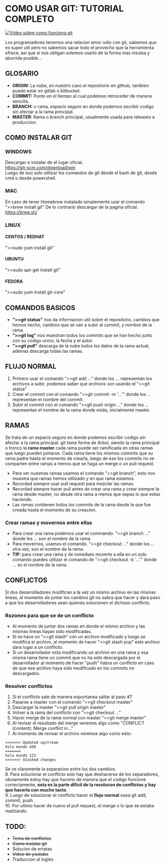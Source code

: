 # COMO USAR GIT: TUTORIAL COMPLETO
[![Video sobre como funciona git](https://img.youtube.com/vi/rJRq7U95o8s/0.jpg)](https://www.youtube.com/watch?v=rJRq7U95o8s)

Los programadores tenemos una relacion amor odio con git, sabemos que es super util pero no sabemos sacar todo el provecho que la herramienta ofrece, asi que si nos obligan solemos usarlo de la forma mas insulsa y aburrida posible...

## GLOSARIO
* <b>ORIGIN:</b> La nube, en nuestro caso el repositorio en github, tambien puede estar en gitlab o bitbucket.
* <b>COMMIT:</b> Punto en el tiempo al cual podemos retroceder de manera sencilla.
* <b>BRANCH:</b> o rama, espacio seguro en donde podemos escribir codigo sin afectar a la rama principal.
* <b>MASTER:</b> Rama o branch principal, usualmente usada para releases a produccion.
## COMO INSTALAR GIT
### WINDOWS
Descargar e instalar de el lugar oficial.</br>
https://git-scm.com/download/win </br>
Luego de eso solo utilizar los comandos de git desde el bash de git, desde cmd o desde powershell.
### MAC
En caso de tener Homebrew instalado simplemente usar el comando  </br>
">>brew install git"
De lo contrario descargar de la pagina oficial. </br>
https://brew.sh/ </br>
### LINUX
#### CENTOS / REDHAT
">>sudo yum install git"
#### UBUNTU
">>sudo apt-get install git"
#### FEDORA
">>sudo yum install git-core"

## COMANDOS BASICOS
* <b>">>git status"</b> nos da informacion util sobre el repositorio, cambios que hemos hecho, cambios que se van a subir al commit, y nombre de la rama.
* <b>">>git log"</b> nos muestran todos los commits que se han hecho junto con su codigo unico, la fecha y el autor.
* <b>">>git pull"</b> descarga de la nube todos los datos de la rama actual, ademas descarga todas las ramas.
## FLUJO NORMAL
1. Primero usar el comando 
">>git add ..." donde los ... representan los archivos a subir, podemos saber que archivos son usando el ">>git status"
2. Crear el commit con el comando 
">>git commit -m '...'" donde los ... representan el nombre del commit. 
3. Subir el commit con el comando 
">>git push origin ..." donde los ... representan el nombre de la rama donde estás, inicialmente master. 
## RAMAS
Se trata de un espacio seguro en donde podemos escribir codigo sin afectar a la rama principal. git tiene forma de Arbol, siendo la rama principal o tronco la <b>rama master</b> cada rama puede ser ramificada en otras ramas que luego pueden juntarse. Cada rama tiene los mismos commits que su rama padre hasta el momento de crearla, luego de eso los commits no se comparten entre ramas a menos que se haga un merge o un pull request.
* Para ver nuestras ramas usamos el comando
">>git branch", esto nos muestra que ramas hemos utilizado y en que rama estamos.
* Recordad siempre usar pull request para mezclar las ramas.
* Recordad siempre hacer pull antes de crear una rama y crear siempre la rama desde master, no desde otra rama a menos que sepas lo que estas haciendo.
* Las ramas contienen todos los commits de la rama desde la que fue creada hasta el momento de su creacion.
### Crear ramas y movernos entre ellas
* Para crear una rama podemos usar el commando.
">>git branch ..." donde los ... son el nombre de la rama
* Para movernos, usamos el comando.
">>git checkout ..." donde los ... otra vez, son el nombre de la rama.
* <b>TIP:</b> para crear una rama y de inmediato moverte a ella en un solo comando puedes utilizar el comando de ">>git checkout -b '...'" donde ... es el nombre de la rama.
## CONFLICTOS
Si dos desarrolladores modifican a la vez un mismo archivo en las mismas lineas, al momento de juntar los cambios git no sabra que hacer y dara paso a que los desarrolladores sean quienes solucionen el dichoso conflicto.
### Razones para que se de un conflicto
* Al momento de juntar dos ramas en donde el mismo archivo y las mismas lineas hayan sido modificadas.
* Si se hace un ">>git stash" con un archivo modificado y luego se modifica el archivo, al momento de hacer ">>git stash pop" este archivo dara lugar a un conflicto.
* Si un desarrollador esta modificando un archivo en una rama y esa misma rama tiene un commit que no ha sido descargada por el desarrollador al momento de hacer "push" habra un conflicto en caso de que ese archivo haya sido modificado en los commits no descargados. 
### Resolver conflictos
1. Si el conflicto sale de manera expontanea saltar al paso #7
2. Pasarse a master con el comando ">>git checkout master"
3. Descargar la master ">>git pull origin master"
4. Volver a la rama del conflicto con ">>git checkout ..."
5. Hacer merge de la rama normal con master ">>git merge master"
6. Al revisar el resultado del merge veremos algo como "CONFLICT (content): Merge conflict in..."
7. Al momento de revisar el archivo veremos algo como esto:
```
<<<<<<< Updated upstream
hola mundo 456 
=======
hola mundo 123
>>>>>>> Stashed changes
```
Se ve claramente la separacion entre los dos cambios. </br>
8. Para solucionar el conflicto solo hay que deshacerse de los separadores, obviamente estoy hay que hacerlo de manera que el codigo funcione correctamente, **esta es la parte dificil de la resolucon de conflictos y hay que hacerla con mucho tacto**.</br>
9. Luego de solucionar el conflicto hacer el **flujo normal** osea git add, commit, push.</br>
10. Por ultimo hacer de nuevo el pull request, el merge o lo que se estaba realizando.

## TODO: 
* ~~Tema de conflictos~~
* ~~Como instalar git~~
* Solucion de erratas
* ~~Video de youtube~~
* Traduccion al ingles
